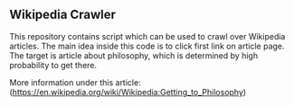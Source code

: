 ## Wikipedia Crawler 
This repository contains script which can be used to crawl over Wikipedia articles.
The main idea inside this code is to click first link on article page.
The target is article about philosophy, which is determined by high probability to get there.

More information under this article: (https://en.wikipedia.org/wiki/Wikipedia:Getting_to_Philosophy)